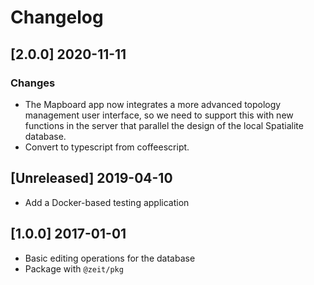 # Changelog

## [2.0.0] 2020-11-11

### Changes

- The Mapboard app now integrates a more advanced topology management user
  interface, so we need to support this with new functions in the server
  that parallel the design of the local Spatialite database.
- Convert to typescript from coffeescript.

## [Unreleased] 2019-04-10

- Add a Docker-based testing application

## [1.0.0] 2017-01-01

- Basic editing operations for the database
- Package with `@zeit/pkg`
